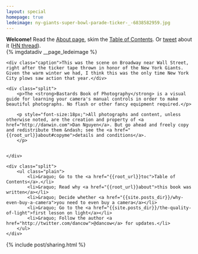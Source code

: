 ```yaml
---
layout: special
homepage: true
ledeimage: ny-giants-super-bowl-parade-ticker-_-6838582959.jpg
---
```

<div id="front-page">
	
<div id="front-update" class="fr">
	<strong>Welcome!</strong>  Read the <a href="{{root}}/about">About page</a>, skim the <a href="{{root}}/toc">Table of Contents</a>. Or <a href="https://twitter.com/intent/tweet?text=Check%20out%20the%20@BastardsBook%20of%20Photography,%20an%20open-source%20visual%20guide%20to%20taking%20photos%20http%3A%2F%2Fphotography.bastardsbook.com&via=dancow">tweet</a> about it (<a href="http://news.ycombinator.com/item?id=4141538" title="The Bastards Book of Photography by Dan Nguyen">HN thread</a>).
</div>

<div class="imgwrap wide">
	{% imgdatadiv __page_ledeimage %}
	
	<div class="caption">This was the scene on Broadway near Wall Street, right after the ticker tape thrown in honor of the New York Giants. Given the warm winter we had, I think this was the only time New York City plows saw action that year.</div>
</div>

<div class="clearfix">
	
	<div class="split">	
		<p>The <strong>Bastards Book of Photography</strong> is a visual guide for learning your camera's manual controls in order to make beautiful photographs. No flash or other fancy equipment required.</p>

		<p style="font-size:18px;">All photographs and content, unless otherwise noted, are the creation and property of <a href="http://danwin.com">Dan Nguyen</a>. But go ahead and freely copy and redistribute them &ndash; see the <a href="{{root_url}}about#copyme">details and conditions</a>.
		</p>
	
	
	</div>	

	<div class="split">
		<ul class="plain">
			<li>&raquo; Go to the <a href="{{root_url}}toc">Table of Contents</a>.</li>
			<li>&raquo; Read why <a href="{{root_url}}about">this book was written</a></li>
			<li>&raquo; Decide whether <a href="{{site.posts_dir}}/why-even-buy-a-camera">you need to even buy a camera</a></li>
			<li>&raquo; Go to the <a href="{{site.posts_dir}}/the-quality-of-light">first lesson on light</a></li>
			<li>&raquo; Follow the author <a href="http://twitter.com/dancow">@dancow</a> for updates.</li>
		</ul>
	</div>
	
</div>


{% include post/sharing.html %}


</div>

